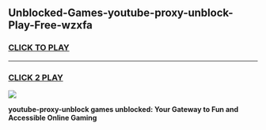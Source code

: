
## Unblocked-Games-youtube-proxy-unblock-Play-Free-wzxfa
<h3>
<a href="https://premium76.site?title=youtube-proxy-unblock&ref=21A">CLICK TO PLAY</a></h3>
<hr>

<h3>
<a href="https://premium76.site?title=youtube-proxy-unblock&ref=21A">CLICK 2 PLAY</a>
  
</h3>

<a href="https://premium76.site?title=youtube-proxy-unblock&ref=21A"><img src="https://clearcache.store/games.png"></a>


**youtube-proxy-unblock games unblocked: Your Gateway to Fun and Accessible Online Gaming**
